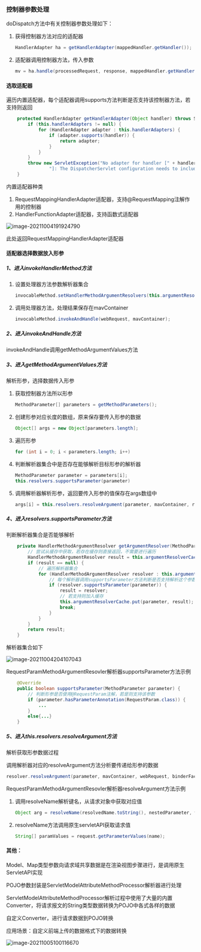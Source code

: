 ### 控制器参数处理

doDispatch方法中有关控制器参数处理如下：

1. 获得控制器方法对应的适配器

   ```java
   HandlerAdapter ha = getHandlerAdapter(mappedHandler.getHandler());
   ```

2. 适配器调用控制器方法，传入参数

   ```java
   mv = ha.handle(processedRequest, response, mappedHandler.getHandler());
   ```

#### 选取适配器

遍历内置适配器，每个适配器调用supports方法判断是否支持该控制器方法，若支持则返回

```java
	protected HandlerAdapter getHandlerAdapter(Object handler) throws ServletException {
		if (this.handlerAdapters != null) {
			for (HandlerAdapter adapter : this.handlerAdapters) {
				if (adapter.supports(handler)) {
					return adapter;
				}
			}
		}
		throw new ServletException("No adapter for handler [" + handler +
				"]: The DispatcherServlet configuration needs to include a HandlerAdapter that supports this handler");
	}
```

内置适配器种类

1. RequestMappingHandlerAdapter适配器，支持@RequestMapping注解作用的控制器
2. HandlerFunctionAdapter适配器，支持函数式适配器

![image-20211004191924790](image/image-20211004191924790.png)

此处返回RequestMappingHandlerAdapter适配器



#### 适配器选择数据放入形参

##### 1、进入invokeHandlerMethod方法

1. 设置处理器方法参数解析器集合

   ```java
   invocableMethod.setHandlerMethodArgumentResolvers(this.argumentResolvers);
   ```

2. 调用处理器方法，处理结果保存在mavContainer

   ```java
   invocableMethod.invokeAndHandle(webRequest, mavContainer);
   ```

##### 2、进入invokeAndHandle方法

invokeAndHandle调用getMethodArgumentValues方法

##### 3、进入getMethodArgumentValues方法

解析形参，选择数据传入形参

1. 获取控制器方法所以形参

   ```java
   MethodParameter[] parameters = getMethodParameters();
   ```

2. 创建形参对应长度的数组，原来保存要传入形参的数据

   ```java
   Object[] args = new Object[parameters.length];
   ```

3. 遍历形参

   ```java
   for (int i = 0; i < parameters.length; i++)
   ```

4. 判断解析器集合中是否存在能够解析目标形参的解析器

   ```java
   MethodParameter parameter = parameters[i];
   this.resolvers.supportsParameter(parameter)
   ```

5. 调用解析器解析形参，返回要传入形参的值保存在args数组中

   ```java
   args[i] = this.resolvers.resolveArgument(parameter, mavContainer, request, this.dataBinderFactory);
   ```

##### 4、进入resolvers.supportsParameter方法

判断解析器集合是否能够解析

```java
	private HandlerMethodArgumentResolver getArgumentResolver(MethodParameter parameter) {
        // 尝试从缓存中获取，若存在缓存则直接返回，不需要进行遍历
		HandlerMethodArgumentResolver result = this.argumentResolverCache.get(parameter);
		if (result == null) {
            // 遍历解析器集合
			for (HandlerMethodArgumentResolver resolver : this.argumentResolvers) {
                // 每个解析器调用supportsParameter方法判断是否支持解析这个参数
				if (resolver.supportsParameter(parameter)) {
					result = resolver;
                    // 若支持则加入缓存
					this.argumentResolverCache.put(parameter, result);
					break;
				}
			}
		}
		return result;
	}
```

解析器集合如下

![image-20211004204107043](image/image-20211004204107043.png)

RequestParamMethodArgumentResovler解析器supportsParameter方法示例

```java
	@Override
	public boolean supportsParameter(MethodParameter parameter) {
        // 判断形参是否使用@RequestParam注解，若是则支持该参数
		if (parameter.hasParameterAnnotation(RequestParam.class)) {
            ...
        }
        else{...}
    }
```

##### 5、进入this.resolvers.resolveArgument方法

解析获取形参数据过程

调用解析器对应的resolveArgument方法分析要传递给形参的数据

```java
resolver.resolveArgument(parameter, mavContainer, webRequest, binderFactory);
```

RequestParamMethodArgumentResovler解析器resolveArgument方法示例

1. 调用resolveName解析键名，从请求对象中获取对应值

   ```java
   Object arg = resolveName(resolvedName.toString(), nestedParameter, webRequest);
   ```

2. resolveName方法调用原生servletAPI获取请求值

   ```java
   String[] paramValues = request.getParameterValues(name);
   ```

   

#### 其他：

Model、Map类型参数向请求域共享数据是在渲染视图步骤进行，是调用原生ServletAPI实现



POJO参数封装是ServletModelAttributeMethodProcessor解析器进行处理

ServletModelAttributeMethodProcessor解析过程中使用了大量的内置Converter，将请求报文的String类型数据转换为POJO中各式各样的数据



自定义Converter，进行请求数据到POJO转换

应用场景：自定义前端上传的数据格式下的数据转换

![image-20211005100116670](image/image-20211005100116670.png)



